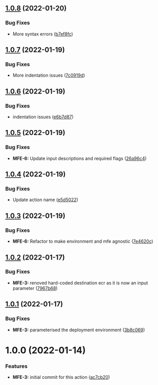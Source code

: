 ## [1.0.8](https://github.com/awazevr/mfe-deploy-action/compare/v1.0.7...v1.0.8) (2022-01-20)


### Bug Fixes

* More syntax errors ([b7ef8fc](https://github.com/awazevr/mfe-deploy-action/commit/b7ef8fc43f39d21452ca47fff9f65701985a5d62))

## [1.0.7](https://github.com/awazevr/mfe-deploy-action/compare/v1.0.6...v1.0.7) (2022-01-19)


### Bug Fixes

* More indentation issues ([7c0919d](https://github.com/awazevr/mfe-deploy-action/commit/7c0919dff8109d9f8e4d99363ed3102bd6ab2aa8))

## [1.0.6](https://github.com/awazevr/mfe-deploy-action/compare/v1.0.5...v1.0.6) (2022-01-19)


### Bug Fixes

* indentation issues ([e6b7d87](https://github.com/awazevr/mfe-deploy-action/commit/e6b7d876dbeb178c8caa8727dc81d792c5d3e4dc))

## [1.0.5](https://github.com/awazevr/mfe-deploy-action/compare/v1.0.4...v1.0.5) (2022-01-19)


### Bug Fixes

* **MFE-6:** Update input descriptions and required flags ([26a96c4](https://github.com/awazevr/mfe-deploy-action/commit/26a96c430fd0511833c9d3c385cf982d1f8116aa))

## [1.0.4](https://github.com/awazevr/mfe-deploy-action/compare/v1.0.3...v1.0.4) (2022-01-19)


### Bug Fixes

* Update action name ([e5d5022](https://github.com/awazevr/mfe-deploy-action/commit/e5d5022036ff22b85f9b10c7a922ee9d7b0cce00))

## [1.0.3](https://github.com/awazevr/mfe-deploy-pprd-action/compare/v1.0.2...v1.0.3) (2022-01-19)


### Bug Fixes

* **MFE-6:** Refactor to make environment and mfe agnostic ([7e4620c](https://github.com/awazevr/mfe-deploy-pprd-action/commit/7e4620cfab08b72b0bb46a09f0ad9b5823e2d100))

## [1.0.2](https://github.com/awazevr/mfe-deploy-pprd-action/compare/v1.0.1...v1.0.2) (2022-01-17)


### Bug Fixes

* **MFE-3:** renoved hard-coded destination ecr as it is now an input parameter ([7967b68](https://github.com/awazevr/mfe-deploy-pprd-action/commit/7967b682dd2c8b9c73f0c60d48a5ce79f71c2428))

## [1.0.1](https://github.com/awazevr/mfe-deploy-pprd-action/compare/v1.0.0...v1.0.1) (2022-01-17)


### Bug Fixes

* **MFE-3:** parameterised the deployment environment ([3b8c069](https://github.com/awazevr/mfe-deploy-pprd-action/commit/3b8c069e4eac717613ddd46e2af5c5ace6bfcc1a))

# 1.0.0 (2022-01-14)


### Features

* **MFE-3:** initial commit for this action ([ac7cb20](https://github.com/awazevr/mfe-deploy-pprd-action/commit/ac7cb200d2ef6e5dfe97a55be540b3114d3ca30c))
